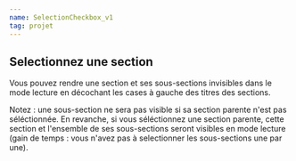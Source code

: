 ```yaml
---
name: SelectionCheckbox_v1
tag: projet
---
```


## Selectionnez une section


Vous pouvez rendre une section et ses sous-sections invisibles dans le mode lecture en décochant les cases à gauche des titres des sections.

Notez : une sous-section ne sera pas visible si sa section parente n'est pas séléctionnée. En revanche, si vous séléctionnez une section parente, cette section et l'ensemble de ses sous-sections seront visibles en mode lecture (gain de temps : vous n'avez pas à selectionner les sous-sections une par une).
